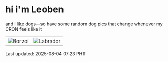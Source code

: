 # hi i'm Leoben

and i like dogs—so have some random dog pics that change whenever my CRON feels like it

|  |  |
|--------|----------|
| ![Borzoi](https://random-dog-vercel.vercel.app/api/random-borzoi?v=1754263399) | ![Labrador](https://random-dog-vercel.vercel.app/api/random-labrador?v=1754263399) |

Last updated: 2025-08-04 07:23 PHT
